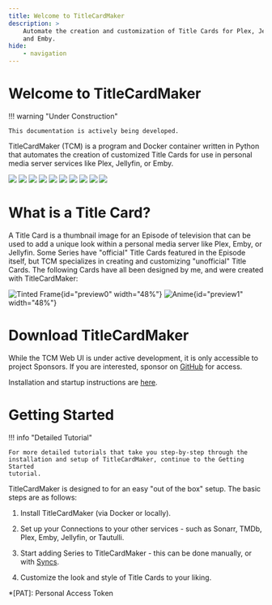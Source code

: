 ```yaml
---
title: Welcome to TitleCardMaker
description: >
    Automate the creation and customization of Title Cards for Plex, Jellyfin,
    and Emby.
hide:
    - navigation
---
```

<script src="../../javascripts/home.js" defer></script>
# Welcome to TitleCardMaker

!!! warning "Under Construction"

    This documentation is actively being developed.

TitleCardMaker (TCM) is a program and Docker container written in Python that
automates the creation of customized Title Cards for use in personal media
server services like Plex, Jellyfin, or Emby.

<div class="scroller">
  <div class="scroller__inner">
    <img class="no-lightbox" src="./assets/home_light.webp#only-light">
    <img class="no-lightbox" src="./assets/home_dark.webp#only-dark">
    <a href="./user_guide/series"><img class="no-lightbox" src="./assets/series_light.webp#only-light"></a>
    <a href="./user_guide/series"><img class="no-lightbox" src="./assets/series_dark.webp#only-dark"></a>
    <a href="./user_guide/new_series"><img class="no-lightbox" src="./assets/add_series_light.webp#only-light"></a>
    <a href="./user_guide/new_series"><img class="no-lightbox" src="./assets/add_series_dark.webp#only-dark"></a>
    <a href="./blueprints"><img class="no-lightbox" src="./assets/blueprint_all_light.webp#only-light"></a>
    <a href="./blueprints"><img class="no-lightbox" src="./assets/blueprint_all_dark.webp#only-dark"></a>
    <a href="./user_guide/fonts"><img class="no-lightbox" src="./assets/fonts_light.webp#only-light"></a>
    <a href="./user_guide/fonts"><img class="no-lightbox" src="./assets/fonts_dark.webp#only-dark"></a>
  </div>
</div>

# What is a Title Card?

A Title Card is a thumbnail image for an Episode of television that can be used
to add a unique look within a personal media server like Plex, Emby, or
Jellyfin. Some Series have "official" Title Cards featured in the Episode
itself, but TCM specializes in creating and customizing "unofficial" Title
Cards. The following Cards have all been designed by me, and were created with
TitleCardMaker:

![Tinted Frame](./assets/card_example0.jpg){id="preview0" width="48%"} ![Anime](./assets/card_example1.jpg){id="preview1" width="48%"}

# Download TitleCardMaker

While the TCM Web UI is under active development, it is only accessible to
project Sponsors. If you are interested, sponsor on
[GitHub](https://github.com/sponsors/CollinHeist) for access.

Installation and startup instructions are [here](./getting_started/index.md).

# Getting Started

!!! info "Detailed Tutorial"

    For more detailed tutorials that take you step-by-step through the
    installation and setup of TitleCardMaker, continue to the Getting Started
    tutorial.

TitleCardMaker is designed to for an easy "out of the box" setup. The basic
steps are as follows:

1. Install TitleCardMaker (via Docker or locally).

2. Set up your Connections to your other services - such as Sonarr, TMDb, Plex,
Emby, Jellyfin, or Tautulli.

3. Start adding Series to TitleCardMaker - this can be done manually, or with
[Syncs](./getting_started/first_sync/index.md).

4. Customize the look and style of Title Cards to your liking.

*[PAT]: Personal Access Token
